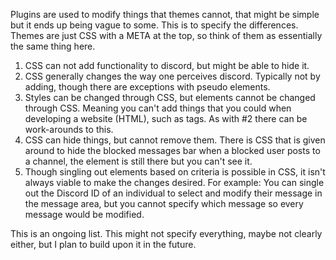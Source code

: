 Plugins are used to modify things that themes cannot, that might be simple but it ends up being vague to some. This is to specify the differences. Themes are just CSS with a META at the top, so think of them as essentially the same thing here.

1) CSS can not add functionality to discord, but might be able to hide it.
2) CSS generally changes the way one perceives discord. Typically not by adding, though there are exceptions with pseudo elements.
3) Styles can be changed through CSS, but elements cannot be changed through CSS. Meaning you can't add things that you could when developing a website (HTML), such as tags. As with #2 there can be work-arounds to this.
4) CSS can hide things, but cannot remove them. There is CSS that is given around to hide the blocked messages bar when a blocked user posts to a channel, the element is still there but you can't see it.
5) Though singling out elements based on criteria is possible in CSS, it isn't always viable to make the changes desired. For example: You can single out the Discord ID of an individual to select and modify their message in the message area, but you cannot specify which message so every message would be modified.

This is an ongoing list. This might not specify everything, maybe not clearly either, but I plan to build upon it in the future.
